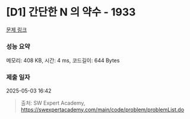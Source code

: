 # [D1] 간단한 N 의 약수 - 1933 

[문제 링크](https://swexpertacademy.com/main/code/problem/problemDetail.do?contestProbId=AV5PhcWaAKIDFAUq) 

### 성능 요약

메모리: 408 KB, 시간: 4 ms, 코드길이: 644 Bytes

### 제출 일자

2025-05-03 16:42



> 출처: SW Expert Academy, https://swexpertacademy.com/main/code/problem/problemList.do